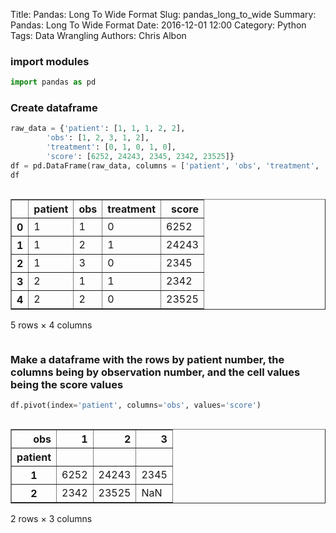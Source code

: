 Title: Pandas: Long To Wide Format
Slug: pandas_long_to_wide
Summary: Pandas: Long To Wide Format
Date: 2016-12-01 12:00
Category: Python
Tags: Data Wrangling
Authors: Chris Albon



### import modules


```python
import pandas as pd
```

### Create dataframe


```python
raw_data = {'patient': [1, 1, 1, 2, 2], 
        'obs': [1, 2, 3, 1, 2], 
        'treatment': [0, 1, 0, 1, 0],
        'score': [6252, 24243, 2345, 2342, 23525]} 
df = pd.DataFrame(raw_data, columns = ['patient', 'obs', 'treatment', 'score'])
df
```




<div style="max-height:1000px;max-width:1500px;overflow:auto;">
<table border="1" class="dataframe">
  <thead>
    <tr style="text-align: right;">
      <th></th>
      <th>patient</th>
      <th>obs</th>
      <th>treatment</th>
      <th>score</th>
    </tr>
  </thead>
  <tbody>
    <tr>
      <th>0</th>
      <td> 1</td>
      <td> 1</td>
      <td> 0</td>
      <td>  6252</td>
    </tr>
    <tr>
      <th>1</th>
      <td> 1</td>
      <td> 2</td>
      <td> 1</td>
      <td> 24243</td>
    </tr>
    <tr>
      <th>2</th>
      <td> 1</td>
      <td> 3</td>
      <td> 0</td>
      <td>  2345</td>
    </tr>
    <tr>
      <th>3</th>
      <td> 2</td>
      <td> 1</td>
      <td> 1</td>
      <td>  2342</td>
    </tr>
    <tr>
      <th>4</th>
      <td> 2</td>
      <td> 2</td>
      <td> 0</td>
      <td> 23525</td>
    </tr>
  </tbody>
</table>
<p>5 rows × 4 columns</p>
</div>



### Make a dataframe with the rows by patient number, the columns being by observation number, and the cell values being the score values


```python
df.pivot(index='patient', columns='obs', values='score')
```




<div style="max-height:1000px;max-width:1500px;overflow:auto;">
<table border="1" class="dataframe">
  <thead>
    <tr style="text-align: right;">
      <th>obs</th>
      <th>1</th>
      <th>2</th>
      <th>3</th>
    </tr>
    <tr>
      <th>patient</th>
      <th></th>
      <th></th>
      <th></th>
    </tr>
  </thead>
  <tbody>
    <tr>
      <th>1</th>
      <td> 6252</td>
      <td> 24243</td>
      <td> 2345</td>
    </tr>
    <tr>
      <th>2</th>
      <td> 2342</td>
      <td> 23525</td>
      <td>  NaN</td>
    </tr>
  </tbody>
</table>
<p>2 rows × 3 columns</p>
</div>


